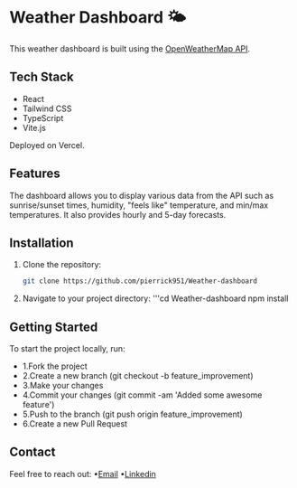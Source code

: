 # Weather Dashboard 🌤️

This weather dashboard is built using the [OpenWeatherMap API](https://openweathermap.org/api).

## Tech Stack
- React
- Tailwind CSS
- TypeScript
- Vite.js

Deployed on Vercel.

## Features
The dashboard allows you to display various data from the API such as sunrise/sunset times, humidity, "feels like" temperature, and min/max temperatures. It also provides hourly and 5-day forecasts.

## Installation

1. Clone the repository:

   ```bash
   git clone https://github.com/pierrick951/Weather-dashboard
   
2. Navigate to your project directory:
 '''cd Weather-dashboard
   npm install

   
## Getting Started
To start the project locally, run:

- 1.Fork the project
- 2.Create a new branch (git checkout -b feature_improvement)
- 3.Make your changes
- 4.Commit your changes (git commit -am 'Added some awesome feature')
- 5.Push to the branch (git push origin feature_improvement)
- 6.Create a new Pull Request


## Contact
Feel free to reach out:
•[Email](bernard.pierrick0@gmail.com)
•[Linkedin](https://www.linkedin.com/in/pierrick-bernard-etuve/)
